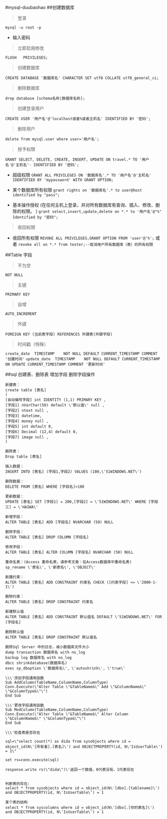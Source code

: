 #mysql-duubaohao
##创建数据库
> 登录
 
`mysql -u root -p`

* 输入密码

>立即启用修改

`FLUSH   PRIVILEGES; `
>创建数据库

`CREATE DATABASE '数据库名' CHARACTER SET utf8 COLLATE utf8_general_ci;`
>删除数据库

`drop database [schema名称|数据库名称];`
>创建登录用户

`CREATE USER '用户名'@'localhost或者%或者主机名'
  IDENTIFIED BY '密码';`
>删除用户

`delete from mysql.user where user='用户名';`
>授予权限

`GRANT SELECT, DELETE, CREATE, INSERT, UPDATE ON travel.* TO '用户名'@'主机名'·
IDENTIFIED BY '密码';`

* 超级权限
` GRANT ALL PRIVILEGES ON '数据库名'.* TO '用户名'@'主机名' IDENTIFIED BY 'mypassword' WITH GRANT OPTION;   `

* 某个数据库所有权限
`grant rights on '数据库名'.* to user@host identified by "pass";`

* 基本操作授权
(在任何主机上登录，并对所有数据库有查询、插入、修改、删除的权限。 )
`grant select,insert,update,delete on *.* to '用户名'@"%" Identified by "密码";`

>收回权限

* 收回所有权限
`REVOKE ALL PRIVILEGES,GRANT OPTION FROM 'user'@'%';`
或者
`revoke all on *.* from tester;--取消用户所有数据库（表）的所有权限`

##Table 字段
>不为空

`NOT NULL `
>主键

`PRIMARY KEY`
>自增

`AUTO_INCREMENT` 
>外键

`FOREIGN KEY (当前表字段) REFERENCES 外键表(外键字段)`
>时间戳（特殊）

`create_date  TIMESTAMP    NOT NULL DEFAULT CURRENT_TIMESTAMP COMMENT '创建时间'`
`update_date  TIMESTAMP    NOT NULL DEFAULT CURRENT_TIMESTAMP ON UPDATE CURRENT_TIMESTAMP COMMENT '更新时间'`

##sql 创建表、删除表 增加字段 删除字段操作

	新建表：
	create table [表名]
	(
	[自动编号字段] int IDENTITY (1,1) PRIMARY KEY ,
	[字段1] nVarChar(50) default \'默认值\' null ,
	[字段2] ntext null ,
	[字段3] datetime,
	[字段4] money null ,
	[字段5] int default 0,
	[字段6] Decimal (12,4) default 0,
	[字段7] image null ,
	)
	
	删除表：
	Drop table [表名]
	
	插入数据：
	INSERT INTO [表名] (字段1,字段2) VALUES (100,\'51WINDOWS.NET\')
	
	删除数据：
	DELETE FROM [表名] WHERE [字段名]>100
	
	更新数据：
	UPDATE [表名] SET [字段1] = 200,[字段2] = \'51WINDOWS.NET\' WHERE [字段三] = \'HAIWA\'
	
	新增字段：
	ALTER TABLE [表名] ADD [字段名] NVARCHAR (50) NULL
	
	删除字段：
	ALTER TABLE [表名] DROP COLUMN [字段名]
	
	修改字段：
	ALTER TABLE [表名] ALTER COLUMN [字段名] NVARCHAR (50) NULL
	
	重命名表：(Access 重命名表，请参考文章：在Access数据库中重命名表)
	sp_rename \'表名\', \'新表名\', \'OBJECT\'
	
	新建约束：
	ALTER TABLE [表名] ADD CONSTRAINT 约束名 CHECK ([约束字段] <= \'2000-1-1\')
	
	删除约束：
	ALTER TABLE [表名] DROP CONSTRAINT 约束名
	
	新建默认值
	ALTER TABLE [表名] ADD CONSTRAINT 默认值名 DEFAULT \'51WINDOWS.NET\' FOR [字段名]
	
	删除默认值
	ALTER TABLE [表名] DROP CONSTRAINT 默认值名
	
	删除Sql Server 中的日志，减小数据库文件大小
	dump transaction 数据库名 with no_log
	backup log 数据库名 with no_log
	dbcc shrinkdatabase(数据库名)
	exec sp_dboption \'数据库名\', \'autoshrink\', \'true\'
	
	\\\'添加字段通用函数
	Sub AddColumn(TableName,ColumnName,ColumnType)
	Conn.Execute(\"Alter Table \"&TableName&\" Add \"&ColumnName&\" \"&ColumnType&\"\")
	End Sub
	
	\\\'更改字段通用函数
	Sub ModColumn(TableName,ColumnName,ColumnType)
	Conn.Execute(\"Alter Table \"&TableName&\" Alter Column \"&ColumnName&\" \"&ColumnType&\"\")
	End Sub
	
	\\\'检查表是否存在
	
	sql=\"select count(*) as dida from sysobjects where id = object_id(N\'[所有者].[表名]\') and OBJECTPROPERTY(id, N\'IsUserTable\') = 1\"
	
	set rs=conn.execute(sql)
	
	response.write rs(\"dida\")\'返回一个数值，0代表没有，1代表存在
	
	
	判断表的存在:
	select * from sysobjects where id = object_id(N\'[dbo].[tablename]\') and OBJECTPROPERTY(id, N\'IsUserTable\') = 1
	
	某个表的结构
	select * from syscolumns where id = object_id(N\'[dbo].[你的表名]\') and OBJECTPROPERTY(id, N\'IsUserTable\') = 1